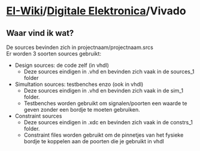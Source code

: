 # [EI-Wiki](..)/[Digitale Elektronica](Home)/Vivado
## Waar vind ik wat?
De sources bevinden zich in projectnaam/projectnaam.srcs  
Er worden 3 soorten sources gebruikt:
* Design sources: de code zelf (in vhdl)
	* Deze sources eindigen in .vhd en bevinden zich vaak in de sources_1 folder
* Simultation sources: testbenches enzo (ook in vhdl)
	* Deze sources eindigen in .vhd en bevinden zich vaak in de sim_1 folder.
	* Testbenches worden gebruikt om signalen/poorten een waarde te geven zonder een bordje te moeten gebruiken.
* Constraint sources
	* Deze sources eindigen in .xdc en bevinden zich vaak in de constrs_1 folder.
	* Constraint files worden gebruikt om de pinnetjes van het fysieke bordje te koppelen aan de poorten die je gebruikt in vhdl
	